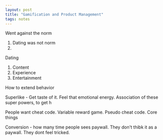 ```yaml
---
layout: post
title: "Gamification and Product Management"
tags: notes
---
```



Went against the norm
1. Dating was not norm
2. 

Dating
1. Content
2. Experience
3. Entertainment

How to extend behavior 

Superlike - Get taste of it. Feel that emotional energy. Association of these super powers, to get h

People want cheat code. Variable reward game. Pseudo cheat code. Core things

Conversion - how many time people sees paywall. They don't thibk it as a paywall. They dont feel tricked.
